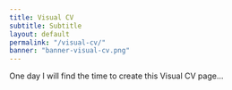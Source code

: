```yaml
---
title: Visual CV
subtitle: Subtitle
layout: default
permalink: "/visual-cv/"
banner: "banner-visual-cv.png"
---
```


One day I will find the time to create this Visual CV page...
